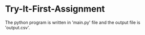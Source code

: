 # Try-It-First-Assignment

The python program is written in 'main.py' file and the output file is 'output.csv'.
